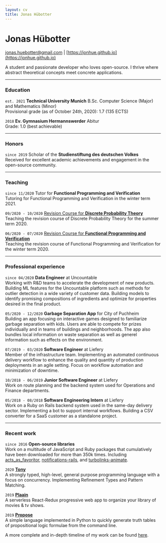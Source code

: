 ```yaml
---
layout: cv
title: Jonas Hübotter
---
```


# Jonas Hübotter

[jonas.huebotter@gmail.com](mailto:jonas.huebotter@gmail.com) | [https://jonhue.github.io](https://jonhue.github.io)

A student and passionate developer who loves open-source. I thrive where
abstract theoretical concepts meet concrete applications.

---

### Education

`est. 2021` **Technical University Munich**
B.Sc. Computer Science (Major) and Mathematics (Minor)
<br/>
Provisional grade (as of October 24th, 2020): 1.7 (135 ECTS)

`2018` **Ev. Gymnasium Hermannswerder**
Abitur
<br/>
Grade: 1.0 (best achievable)

---

### Honors

`since 2019` Scholar of the **Studienstiftung des deutschen Volkes**
<br/>
Received for excellent academic achievements and engagement in the
open-source community.

---

### Teaching

`since 11/2020` Tutor for **Functional Programming and Verification**
<br/>
Tutoring for Functional Programming and Verification in the winter term 2021.

`09/2020 - 10/2020` [Revision Course for **Discrete Probability Theory**](https://jonhue.github.io/teaching-dwt-rev/)
<br/>
Teaching the revision course of Discrete Probability Theory for the
summer term 2020.

`06/2020 - 07/2020` [Revision Course for **Functional Programming and Verification**](https://jonhue.github.io/teaching-fpv-rev/)
<br/>
Teaching the revision course of Functional Programming and Verification for the
winter term 2020.

---

### Professional experience

`since 04/2020` **Data Engineer** at Uncountable
<br/>
Working with R&D teams to accelerate the development of new products. Building
ML features for the Uncountable platform such as methods for outlier detection
in a wide variety of customer data. Building models to identify promising
compositions of ingredients and optimize for properties desired in the final
product.

`05/2020 - 12/2020` **Garbage Separation App** for City of Puchheim
<br/>
Building an app focusing on interactive games designed to familiarize garbage
separation with kids. Users are able to compete for prizes individually and in
teams of buildings and neighborhoods. The app also bundles local information on
waste separation as well as generel information such as effects on the
environment.

`07/2019 - 03/2020` **Software Engineer** at Liefery
<br/>
Member of the infrastructure team. Implementing an automated continuous
delivery workflow to enhance the quality and quantity of production
deployments in an agile setting. Focus on workflow automation and
minimization of downtime.

`10/2018 - 06/2019` **Junior Software Engineer** at Liefery
<br/>
Work on route planning and the backend system used for Operations and
Finance departments.

`05/2018 - 08/2018` **Software Engineering Intern** at Liefery
<br/>
Work on a Ruby on Rails backend system used in the same-day delivery sector.
Implementing a bot to support internal workflows. Building a CSV converter
for a SaaS customer as a standalone project.

---

### Recent work

`since 2016` **Open-source libraries**
<br/>
Work on a multitude of JavaScript and Ruby packages that cumulatively have
been downloaded for more than 350k times. Including
[acts_as_favoritor](https://github.com/jonhue/acts_as_favoritor),
[notifications-rails](https://github.com/jonhue/notifications-rails), and
[turbolinks-animate](https://github.com/jonhue/turbolinks-animate).

`2020` [**Tony**](https://github.com/tony-lang/tony)
<br/>
A strongly typed, high-level, general purpose programming language with a
focus on concurrency. Implementing Refinement Types and Pattern Matching.

`2019` [**Plaain**](https://jonhue.github.io/plaain)
<br/>
A serverless React-Redux progressive web app to organize your library of
movies & tv shows.

`2019` [**Propose**](https://github.com/jonhue/propose)
<br/>
A simple language implemented in Python to quickly generate truth tables of
propositional logic formulae from the command line.

A more complete and in-depth timeline of my work can be found [here](work).
